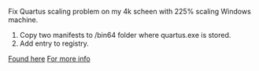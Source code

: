 Fix Quartus scaling problem on my 4k scheen with 225% scaling Windows machine.
1. Copy two manifests to /bin64 folder where quartus.exe is stored.
2. Add entry to registry.

[Found here](http://www.alteraforum.com/forum/archive/index.php/t-53385.html)
[For more info](https://msdn.microsoft.com/en-us/library/windows/desktop/dn469266(v=vs.85).aspx)